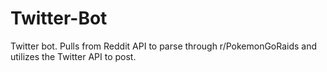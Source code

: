 # Twitter-Bot
Twitter bot. Pulls from Reddit API to parse through r/PokemonGoRaids and utilizes the Twitter API to post.
